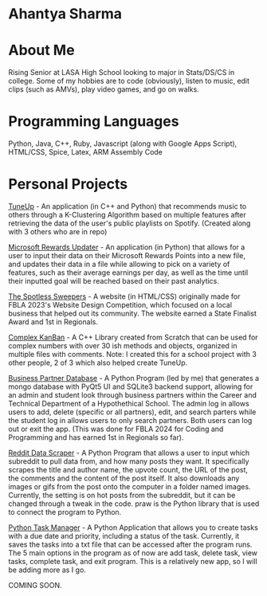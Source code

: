 # Ahantya Sharma

# About Me

Rising Senior at LASA High School looking to major in Stats/DS/CS in college. Some of my hobbies are to code (obviously), listen to music, edit clips (such as AMVs), play video games, and go on walks.

# Programming Languages
Python, Java, C++, Ruby, Javascript (along with Google Apps Script), HTML/CSS, Spice, Latex, ARM Assembly Code

# Personal Projects

[TuneUp](https://github.com/Ahantya/TuneUp) - An application (in C++ and Python) that recommends music to others through a K-Clustering Algorithm based on multiple features after retrieving the data of the user's public playlists on Spotify. (Created along with 3 others who are in repo)

[Microsoft Rewards Updater](https://github.com/Ahantya/Microsoft-Rewards-Updater) - An application (in Python) that allows for a user to input their data on their Microsoft Rewards Points into a new file, and updates their data in a file while allowing to pick on a variety of features, such as their average earnings per day, as well as the time until their inputted goal will be reached based on their past analytics.

[The Spotless Sweepers](https://github.com/Ahantya/ahantya.github.io) - A website (in HTML/CSS) originally made for FBLA 2023's Website Design Competition, which focused on a local business that helped out its community. The website earned a State Finalist Award and 1st in Regionals.

[Complex KanBan](https://github.com/Ahantya/complexkanban-Ahantya) - A C++ Library created from Scratch that can be used for complex numbers with over 30 ish methods and objects, organized in multiple files with comments. Note: I created this for a school project with 3 other people, 2 of 3 which also helped create TuneUp. 

[Business Partner Database](https://github.com/Ahantya/Coding-Programming) - A Python Program (led by me) that generates a mongo database with PyQt5 UI and SQLite3 backend support, allowing for an admin and student look through business partners within the Career and Technical Department of a Hypothethical School. The admin log in allows users to add, delete (specific or all partners), edit, and search parters while the student log in allows users to only search partners. Both users can log out or exit the app. (This was done for FBLA 2024 for Coding and Programming and has earned 1st in Regionals so far). 

[Reddit Data Scraper](https://github.com/Ahantya/RedditDataScraper) - A Python Program that allows a user to input which subreddit to pull data from, and how many posts they want. It specifically scrapes the title and author name, the upvote count, the URL of the post, the comments and the content of the post itself. It also downloads any images or gifs from the post onto the computer in a folder named images. Currently, the setting is on hot posts from the subreddit, but it can be changed through a tweak in the code. praw is the Python library that is used to connect the program to Python.

[Python Task Manager](https://github.com/Ahantya/Task_Manager_Python) - A Python Application that allows you to create tasks with a due date and priority, including a status of the task. Currently, it saves the tasks into a txt file that can be accessed after the program runs. The 5 main options in the program as of now are add task, delete task, view tasks, complete task, and exit program. This is a relatively new app, so I will be adding more as I go. 

COMING SOON.



